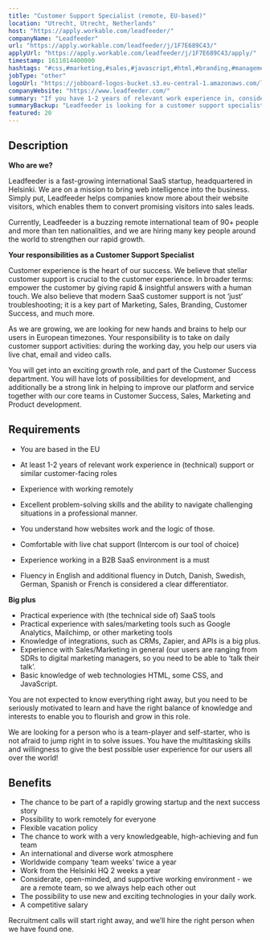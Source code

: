 ```yaml
---
title: "Customer Support Specialist (remote, EU-based)"
location: "Utrecht, Utrecht, Netherlands"
host: "https://apply.workable.com/leadfeeder/"
companyName: "Leadfeeder"
url: "https://apply.workable.com/leadfeeder/j/1F7E689C43/"
applyUrl: "https://apply.workable.com/leadfeeder/j/1F7E689C43/apply/"
timestamp: 1611014400000
hashtags: "#css,#marketing,#sales,#javascript,#html,#branding,#management,#office,#analysis,#German"
jobType: "other"
logoUrl: "https://jobboard-logos-bucket.s3.eu-central-1.amazonaws.com/leadfeeder"
companyWebsite: "https://www.leadfeeder.com/"
summary: "If you have 1-2 years of relevant work experience in, consider applying to Leadfeeder's job post for a new customer support specialist."
summaryBackup: "Leadfeeder is looking for a customer support specialist that has experience in: #css, #marketing, #sales."
featured: 20
---
```


## Description

**Who are we?**

Leadfeeder is a fast-growing international SaaS startup, headquartered in Helsinki. We are on a mission to bring web intelligence into the business. Simply put, Leadfeeder helps companies know more about their website visitors, which enables them to convert promising visitors into sales leads.

Currently, Leadfeeder is a buzzing remote international team of 90+ people and more than ten nationalities, and we are hiring many key people around the world to strengthen our rapid growth.

**Your responsibilities as a Customer Support Specialist**

Customer experience is the heart of our success. We believe that stellar customer support is crucial to the customer experience. In broader terms: empower the customer by giving rapid & insightful answers with a human touch. We also believe that modern SaaS customer support is not ‘just’ troubleshooting; it is a key part of Marketing, Sales, Branding, Customer Success, and much more.

As we are growing, we are looking for new hands and brains to help our users in European timezones. Your responsibility is to take on daily customer support activities: during the working day, you help our users via live chat, email and video calls.

You will get into an exciting growth role, and part of the Customer Success department. You will have lots of possibilities for development, and additionally be a strong link in helping to improve our platform and service together with our core teams in Customer Success, Sales, Marketing and Product development.

## Requirements

*   You are based in the EU
*   At least 1-2 years of relevant work experience in (technical) support or similar customer-facing roles
*   Experience with working remotely
*   Excellent problem-solving skills and the ability to navigate challenging situations in a professional manner.
*   You understand how websites work and the logic of those.
*   Comfortable with live chat support (Intercom is our tool of choice)
*   Experience working in a B2B SaaS environment is a must

*   Fluency in English and additional fluency in Dutch, Danish, Swedish, German, Spanish or French is considered a clear differentiator.

**Big plus**

*   Practical experience with (the technical side of) SaaS tools
*   Practical experience with sales/marketing tools such as Google Analytics, Mailchimp, or other marketing tools
*   Knowledge of integrations, such as CRMs, Zapier, and APIs is a big plus.
*   Experience with Sales/Marketing in general (our users are ranging from SDRs to digital marketing managers, so you need to be able to ‘talk their talk’.
*   Basic knowledge of web technologies HTML, some CSS, and JavaScript.

You are not expected to know everything right away, but you need to be seriously motivated to learn and have the right balance of knowledge and interests to enable you to flourish and grow in this role.

We are looking for a person who is a team-player and self-starter, who is not afraid to jump right in to solve issues. You have the multitasking skills and willingness to give the best possible user experience for our users all over the world!

## Benefits

*   The chance to be part of a rapidly growing startup and the next success story
*   Possibility to work remotely for everyone
*   Flexible vacation policy
*   The chance to work with a very knowledgeable, high-achieving and fun team
*   An international and diverse work atmosphere
*   Worldwide company ‘team weeks’ twice a year
*   Work from the Helsinki HQ 2 weeks a year
*   Considerate, open-minded, and supportive working environment - we are a remote team, so we always help each other out
*   The possibility to use new and exciting technologies in your daily work.
*   A competitive salary

Recruitment calls will start right away, and we’ll hire the right person when we have found one.

